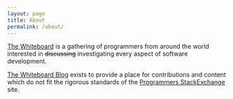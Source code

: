 ```yaml
---
layout: page
title: About
permalink: /about/
---
```


[The Whiteboard](https://chat.stackexchange.com/rooms/21/the-whiteboard) is a gathering of programmers from around the world interested in <s>discussing</s> investigating every aspect of software development.

[The Whiteboard Blog](https://the-whiteboard.github.io) exists to provide a place for contributions and content which do not fit the rigorous standards of the [Programmers.StackExchange](https://programmers.stackexchange.com/questions) site.
